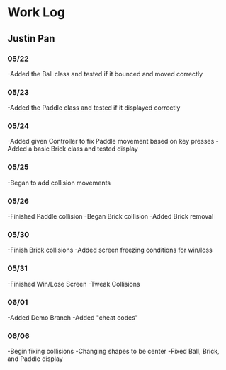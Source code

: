# Work Log

## Justin Pan

### 05/22

-Added the Ball class and tested if it bounced and moved correctly

### 05/23

-Added the Paddle class and tested if it displayed correctly

### 05/24

-Added given Controller to fix Paddle movement based on key presses
-Added a basic Brick class and tested display

### 05/25

-Began to add collision movements

### 05/26

-Finished Paddle collision
-Began Brick collision
-Added Brick removal

### 05/30

-Finish Brick collisions
-Added screen freezing conditions for win/loss

### 05/31
-Finished Win/Lose Screen
-Tweak Collisions

### 06/01
-Added Demo Branch
-Added "cheat codes"

### 06/06
-Begin fixing collisions
-Changing shapes to be center
-Fixed Ball, Brick, and Paddle display
